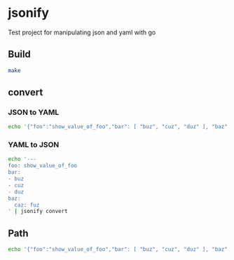 # jsonify

Test project for manipulating json and yaml with go

## Build

```bash
make
```

## convert

### JSON to YAML

```bash
echo '{"foo":"show_value_of_foo","bar": [ "buz", "cuz", "duz" ], "baz" : { "caz" : "fuz"}}' | jsonify convert
```

### YAML to JSON

```bash
echo '---
foo: show_value_of_foo
bar:
- buz
- cuz
- duz
baz:
  caz: fuz
' | jsonify convert
```

## Path

```bash
echo '{"foo":"show_value_of_foo","bar": [ "buz", "cuz", "duz" ], "baz" : { "caz" : "fuz"}}' | jsonify path -p "$.baz.caz"
```
